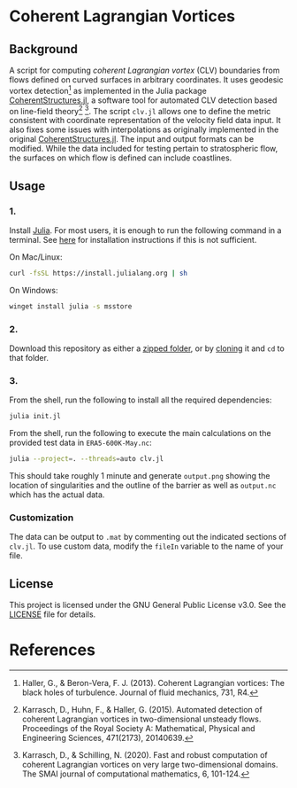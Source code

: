 # Coherent Lagrangian Vortices

## Background

A script for computing *coherent Lagrangian vortex* (CLV) boundaries from flows defined on curved surfaces in arbitrary coordinates.  It uses geodesic vortex detection[^1] as implemented in the Julia package [CoherentStructures.jl](https://github.com/CoherentStructures/CoherentStructures.jl), a software tool for automated CLV detection based on line-field theory[^2] [^3].  The script `clv.jl` allows one to define the metric consistent with coordinate representation of the velocity field data input.  It also fixes some issues with interpolations as originally implemented in the original [CoherentStructures.jl](https://github.com/CoherentStructures/CoherentStructures.jl).  The input and output formats can be modified.  While the data included for testing pertain to stratospheric flow, the surfaces on which flow is defined can include coastlines.

## Usage

### 1.

Install [Julia](https://julialang.org/). For most users, it is enough to run the following command in a terminal. See [here](https://github.com/JuliaLang/juliaup) for installation instructions if this is not sufficient.

On Mac/Linux:

```sh
curl -fsSL https://install.julialang.org | sh
```

On Windows:

```sh
winget install julia -s msstore
```

### 2. 

Download this repository as either a [zipped folder](https://github.com/70Gage70/CoherentLagrangianVortices/archive/refs/heads/master.zip), or by [cloning](https://docs.github.com/en/repositories/creating-and-managing-repositories/cloning-a-repository) it and `cd` to that folder.

### 3.

From the shell, run the following to install all the required dependencies:

```sh
julia init.jl
```

From the shell, run the following to execute the main calculations on the provided test data in `ERA5-600K-May.nc`:

```sh
julia --project=. --threads=auto clv.jl
```

This should take roughly 1 minute and generate `output.png` showing the location of singularities and the outline of the barrier as well as `output.nc` which has the actual data.

### Customization

The data can be output to `.mat` by commenting out the indicated sections of `clv.jl`. To use custom data, modify the `fileIn` variable to the name of your file.

## License

This project is licensed under the GNU General Public License v3.0. See the [LICENSE](LICENSE.md) file for details.


# References

[^1]: Haller, G., & Beron-Vera, F. J. (2013). Coherent Lagrangian vortices: The black holes of turbulence. Journal of fluid mechanics, 731, R4.

[^2]: Karrasch, D., Huhn, F., & Haller, G. (2015). Automated detection of coherent Lagrangian vortices in two-dimensional unsteady flows. Proceedings of the Royal Society A: Mathematical, Physical and Engineering Sciences, 471(2173), 20140639.

[^3]: Karrasch, D., & Schilling, N. (2020). Fast and robust computation of coherent Lagrangian vortices on very large two-dimensional domains. The SMAI journal of computational mathematics, 6, 101-124.

